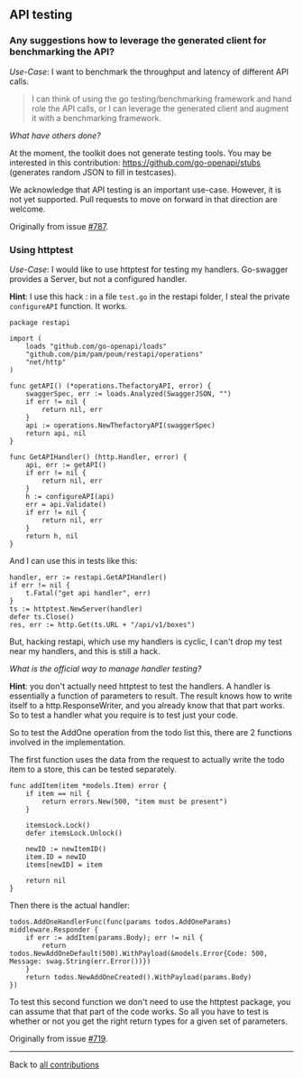 <!-- Questions about testing -->
## API testing

### Any suggestions how to leverage the generated client for benchmarking the API?
_Use-Case_: I want to benchmark the throughput and latency of different API calls.

>I can think of using the go testing/benchmarking framework and hand role the API calls, or I can leverage the generated client and augment it with a benchmarking framework.

*What have others done?*

At the moment, the toolkit does not generate testing tools. You may be interested in this contribution: <https://github.com/go-openapi/stubs>
(generates random JSON to fill in testcases).

We acknowledge that  API testing is an important use-case. However, it is not yet supported. Pull requests to move on forward in that direction are welcome.

Originally from issue [#787](https://github.com/ssfilatov/go-swagger/issues/787).

### Using httptest
_Use-Case_: I would like to use httptest for testing my handlers.
Go-swagger provides a Server, but not a configured handler. 

**Hint**: I use this hack : in a file `test.go` in the restapi folder, I steal the private `configureAPI` function. It works.

```golang
package restapi

import (
    loads "github.com/go-openapi/loads"
    "github.com/pim/pam/poum/restapi/operations"
    "net/http"
)

func getAPI() (*operations.ThefactoryAPI, error) {
    swaggerSpec, err := loads.Analyzed(SwaggerJSON, "")
    if err != nil {
        return nil, err
    }
    api := operations.NewThefactoryAPI(swaggerSpec)
    return api, nil
}

func GetAPIHandler() (http.Handler, error) {
    api, err := getAPI()
    if err != nil {
        return nil, err
    }
    h := configureAPI(api)
    err = api.Validate()
    if err != nil {
        return nil, err
    }
    return h, nil
}
```

And I can use this in tests like this:
```golang
handler, err := restapi.GetAPIHandler()
if err != nil {
    t.Fatal("get api handler", err)
}
ts := httptest.NewServer(handler)
defer ts.Close()
res, err := http.Get(ts.URL + "/api/v1/boxes")
```

But, hacking restapi, which use my handlers is cyclic, I can't drop my test near my handlers, and this is still a hack.

*What is the official way to manage handler testing?*

**Hint**: you don't actually need httptest to test the handlers.
A handler is essentially a function of parameters to result.
The result knows how to write itself to a http.ResponseWriter, and you already know that that part works.
So to test a handler what you require is to test just your code.

So to test the AddOne operation from the todo list this, there are 2 functions involved in the implementation.

The first function uses the data from the request to actually write the todo item to a store, this can be tested separately.
```golang
func addItem(item *models.Item) error {
    if item == nil {
        return errors.New(500, "item must be present")
    }

    itemsLock.Lock()
    defer itemsLock.Unlock()

    newID := newItemID()
    item.ID = newID
    items[newID] = item

    return nil
}
```

Then there is the actual handler:

```golang
todos.AddOneHandlerFunc(func(params todos.AddOneParams) middleware.Responder {
    if err := addItem(params.Body); err != nil {
        return todos.NewAddOneDefault(500).WithPayload(&models.Error{Code: 500, Message: swag.String(err.Error())})
    }
    return todos.NewAddOneCreated().WithPayload(params.Body)
})
```
To test this second function we don't need to use the httptest package, you can assume that that part of the code works. So all you have to test is whether or not you get the right return types for a given set of parameters.

Originally from issue [#719](https://github.com/ssfilatov/go-swagger/issues/719).

-------------------

Back to [all contributions](README.md#all-contributed-questions)

